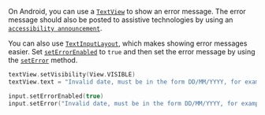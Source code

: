 On Android, you can use a [`TextView`](https://developer.android.com/reference/android/widget/TextView) to show an error message. The error message should also be posted to assistive technologies by using an [`accessibility announcement`](../Techniques/accessibility-announcement.md).

You can also use [`TextInputLayout`](https://developer.android.com/reference/com/google/android/material/textfield/TextInputLayout), which makes showing error messages easier. Set [`setErrorEnabled`](https://developer.android.com/reference/com/google/android/material/textfield/TextInputLayout#setErrorEnabled(boolean)) to `true` and then set the error message by using the [`setError`](https://developer.android.com/reference/com/google/android/material/textfield/TextInputLayout#seterror) method.

```kotlin
textView.setVisibility(View.VISIBLE)
textView.text = "Invalid date, must be in the form DD/MM/YYYY, for example, 01/01/2000"

input.setErrorEnabled(true)
input.setError("Invalid date, must be in the form DD/MM/YYYY, for example, 01/01/2000")
```
